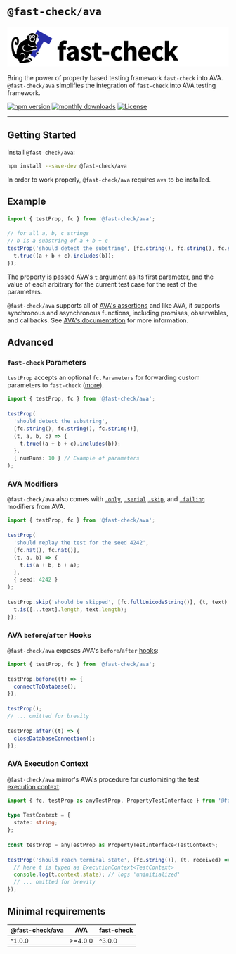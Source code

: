 # `@fast-check/ava`

![fast-check logo](https://raw.githubusercontent.com/dubzzz/fast-check/main/logo/logo.png)

Bring the power of property based testing framework `fast-check` into AVA.
`@fast-check/ava` simplifies the integration of `fast-check` into AVA testing framework.

<a href="https://badge.fury.io/js/@fast-check%2Fava"><img src="https://badge.fury.io/js/@fast-check%2Fava.svg" alt="npm version" /></a>
<a href="https://www.npmjs.com/package/@fast-check/ava"><img src="https://img.shields.io/npm/dm/@fast-check%2Fava" alt="monthly downloads" /></a>
<a href="https://github.com/dubzzz/fast-check/blob/main/packages/ava/LICENSE"><img src="https://img.shields.io/npm/l/@fast-check%2Fava.svg" alt="License" /></a>

---

## Getting Started

Install `@fast-check/ava`:

```bash
npm install --save-dev @fast-check/ava
```

In order to work properly, `@fast-check/ava` requires `ava` to be installed.

## Example

```typescript
import { testProp, fc } from '@fast-check/ava';

// for all a, b, c strings
// b is a substring of a + b + c
testProp('should detect the substring', [fc.string(), fc.string(), fc.string()], (t, a, b, c) => {
  t.true((a + b + c).includes(b));
});
```

The property is passed [AVA's `t` argument](https://github.com/avajs/ava/blob/main/docs/02-execution-context.md#execution-context-t-argument) as its first parameter, and the value of each arbitrary for the current test case for the rest of the parameters.

`@fast-check/ava` supports all of [AVA's assertions](https://github.com/avajs/ava/blob/main/docs/03-assertions.md#assertions) and like AVA, it supports synchronous and asynchronous functions, including promises, observables, and callbacks. See [AVA's documentation](https://github.com/avajs/ava/blob/main/docs/01-writing-tests.md#declaring-test) for more information.

## Advanced

### `fast-check` Parameters

`testProp` accepts an optional `fc.Parameters` for forwarding custom parameters to `fast-check` ([more](https://github.com/dubzzz/fast-check/blob/main/packages/fast-check/documentation/Runners.md#runners)).

```typescript
import { testProp, fc } from '@fast-check/ava';

testProp(
  'should detect the substring',
  [fc.string(), fc.string(), fc.string()],
  (t, a, b, c) => {
    t.true((a + b + c).includes(b));
  },
  { numRuns: 10 } // Example of parameters
);
```

### AVA Modifiers

`@fast-check/ava` also comes with [`.only`], [`.serial`] [`.skip`], and [`.failing`] modifiers from AVA.

```typescript
import { testProp, fc } from '@fast-check/ava';

testProp(
  'should replay the test for the seed 4242',
  [fc.nat(), fc.nat()],
  (t, a, b) => {
    t.is(a + b, b + a);
  },
  { seed: 4242 }
);

testProp.skip('should be skipped', [fc.fullUnicodeString()], (t, text) => {
  t.is([...text].length, text.length);
});
```

[`.only`]: https://github.com/avajs/ava/blob/main/docs/01-writing-tests.md#running-specific-tests
[`.serial`]: https://github.com/avajs/ava/blob/main/docs/01-writing-tests.md#running-tests-serially
[`.skip`]: https://github.com/avajs/ava/blob/main/docs/01-writing-tests.md#skipping-tests
[`.failing`]: https://github.com/avajs/ava/blob/main/docs/01-writing-tests.md#failing-tests

### AVA `before`/`after` Hooks

`@fast-check/ava` exposes AVA's `before`/`after` [hooks]:

```typescript
import { testProp, fc } from '@fast-check/ava';

testProp.before((t) => {
  connectToDatabase();
});

testProp();
// ... omitted for brevity

testProp.after((t) => {
  closeDatabaseConnection();
});
```

[hooks]: https://github.com/avajs/ava/blob/main/docs/01-writing-tests.md#before--after-hooks

### AVA Execution Context

`@fast-check/ava` mirror's AVA's procedure for customizing the test [execution context]:

```typescript
import { fc, testProp as anyTestProp, PropertyTestInterface } from '@fast-check/ava';

type TestContext = {
  state: string;
};

const testProp = anyTestProp as PropertyTestInterface<TestContext>;

testProp('should reach terminal state', [fc.string()], (t, received) => {
  // here t is typed as ExecutionContext<TestContext>
  console.log(t.context.state); // logs 'uninitialized'
  // ... omitted for brevity
});
```

[execution context]: https://github.com/avajs/ava/blob/main/docs/02-execution-context.md

## Minimal requirements

| @fast-check/ava | AVA     | fast-check |
| --------------- | ------- | ---------- |
| ^1.0.0          | >=4.0.0 | ^3.0.0     |
